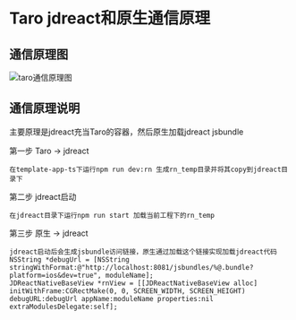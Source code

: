 # Taro jdreact和原生通信原理

## 通信原理图



![taro通信原理图](/Users/liuzhipeng26/Downloads/taro通信原理图.png)

## 通信原理说明

主要原理是jdreact充当Taro的容器，然后原生加载jdreact jsbundle

第一步 Taro -> jdreact  

```
在template-app-ts下运行npm run dev:rn 生成rn_temp目录并将其copy到jdreact目录下
```

第二步 jdreact启动

```
在jdreact目录下运行npm run start 加载当前工程下的rn_temp
```

第三步 原生 -> jdreact

```
jdreact启动后会生成jsbundle访问链接，原生通过加载这个链接实现加载jdreact代码
NSString *debugUrl = [NSString stringWithFormat:@"http://localhost:8081/jsbundles/%@.bundle?platform=ios&dev=true", moduleName];
JDReactNativeBaseView *rnView = [[JDReactNativeBaseView alloc] initWithFrame:CGRectMake(0, 0, SCREEN_WIDTH, SCREEN_HEIGHT) debugURL:debugUrl appName:moduleName properties:nil extraModulesDelegate:self];
```










